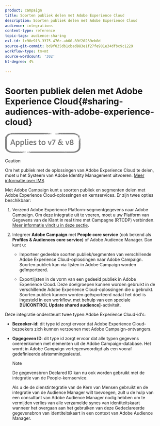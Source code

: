 ```yaml
---
product: campaign
title: Soorten publiek delen met Adobe Experience Cloud
description: Soorten publiek delen met Adobe Experience Cloud
audience: integrations
content-type: reference
topic-tags: audience-sharing
exl-id: 1c90e913-3375-476c-ab60-89f20239eb0d
source-git-commit: bd9f035db1cbad883e1f27fe901e34dfbc9c1229
workflow-type: tm+mt
source-wordcount: '302'
ht-degree: 4%

---
```


# Soorten publiek delen met Adobe Experience Cloud{#sharing-audiences-with-adobe-experience-cloud}

![](../../assets/common.svg)

>[!CAUTION]
>
>Om het publiek met de oplossingen van Adobe Experience Cloud te delen, moet u het Systeem van Adobe Identity Management uitvoeren. [Meer informatie over IMS](../../integrations/using/about-adobe-id.md).

Met Adobe Campaign kunt u soorten publiek en segmenten delen met Adobe Experience Cloud-oplossingen en kernservices. Er zijn twee opties beschikbaar:

1. Verzend Adobe Experience Platform-segmentgegevens naar Adobe Campaign. Om deze integratie uit te voeren, moet u uw Platform van Gegevens van de Klant in real time met Campagne (RTCDP) verbinden. [Meer informatie vindt u in deze sectie](https://experienceleague.adobe.com/docs/experience-platform/destinations/catalog/email-marketing/adobe-campaign.html).


1. Integreer **Adobe Campaign** met **People core service** (ook bekend als **Profiles &amp; Audiences core service**) of Adobe Audience Manager. Dan kunt u:

   * Importeer gedeelde soorten publiek/segmenten van verschillende Adobe Experience Cloud-oplossingen naar Adobe Campaign. Soorten publiek kan via lijsten in Adobe Campaign worden geïmporteerd.

   * Exportlijsten in de vorm van een gedeeld publiek in Adobe Experience Cloud. Deze doelgroepen kunnen worden gebruikt in de verschillende Adobe Experience Cloud-oplossingen die u gebruikt. Soorten publiek kunnen worden geëxporteerd nadat het doel is ingesteld in een workflow, met behulp van een speciale **[!UICONTROL Update shared audience]**-activiteit.

Deze integratie ondersteunt twee typen Adobe Experience Cloud-id&#39;s:

* **Bezoeker-id**: dit type id zorgt ervoor dat Adobe Experience Cloud-bezoekers zich kunnen verzoenen met Adobe Campaign-ontvangers.
* **Opgegeven ID**: dit type id zorgt ervoor dat alle typen gegevens overeenkomen met elementen uit de Adobe Campaign-database. Het wordt in Adobe Campaign vertegenwoordigd als een vooraf gedefinieerde afstemmingssleutel.

   >[!NOTE]
   >
   > De gegevensbron Declared ID kan nu ook worden gebruikt met de integratie van de People-kernservice.
   >
   >Als u de de dienstintegratie van de Kern van Mensen gebruikt en de integratie van de Audience Manager wilt toevoegen, zult u de hulp van een consultant van Adobe Audience Manager nodig hebben om te vermijden verlies van alle verzamelde syncs van identiteitskaart wanneer het overgaan aan het gebruiken van deze Gedeclareerde gegevensbron van identiteitskaart in een context van Adobe Audience Manager.
